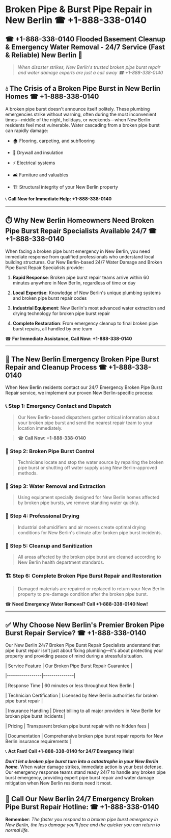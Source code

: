 # Broken Pipe & Burst Pipe Repair in New Berlin ☎ +1-888-338-0140  
## ☎ +1-888-338-0140 Flooded Basement Cleanup & Emergency Water Removal - 24/7 Service (Fast & Reliable) New Berlin 🚨  

> *When disaster strikes, New Berlin's trusted broken pipe burst repair and water damage experts are just a call away ☎ +1-888-338-0140*  

## 💧 The Crisis of a Broken Pipe Burst in New Berlin Homes ☎ +1-888-338-0140  

A broken pipe burst doesn't announce itself politely. These plumbing emergencies strike without warning, often during the most inconvenient times—middle of the night, holidays, or weekends—when New Berlin residents feel most vulnerable. Water cascading from a broken pipe burst can rapidly damage:  

* 🏠 Flooring, carpeting, and subflooring  
* 🧱 Drywall and insulation  
* ⚡ Electrical systems  
* 🛋️ Furniture and valuables  
* 🏗️ Structural integrity of your New Berlin property  

📞 **Call Now for Immediate Help: +1-888-338-0140**  

---  

## ⏱️ Why New Berlin Homeowners Need Broken Pipe Burst Repair Specialists Available 24/7 ☎ +1-888-338-0140  

When facing a broken pipe burst emergency in New Berlin, you need immediate response from qualified professionals who understand local building structures. Our New Berlin-based 24/7 Water Damage and Broken Pipe Burst Repair Specialists provide:  

1. **Rapid Response**: Broken pipe burst repair teams arrive within 60 minutes anywhere in New Berlin, regardless of time or day  
2. **Local Expertise**: Knowledge of New Berlin's unique plumbing systems and broken pipe burst repair codes  
3. **Industrial Equipment**: New Berlin's most advanced water extraction and drying technology for broken pipe burst repair  
4. **Complete Restoration**: From emergency cleanup to final broken pipe burst repairs, all handled by one team  

☎ **For Immediate Assistance, Call Now: +1-888-338-0140**  

---  

## 🔧 The New Berlin Emergency Broken Pipe Burst Repair and Cleanup Process ☎ +1-888-338-0140  

When New Berlin residents contact our 24/7 Emergency Broken Pipe Burst Repair service, we implement our proven New Berlin-specific process:  

### 📞 Step 1: Emergency Contact and Dispatch  
> Our New Berlin-based dispatchers gather critical information about your broken pipe burst and send the nearest repair team to your location immediately.  
> ☎ **Call Now: +1-888-338-0140**  

### 🚿 Step 2: Broken Pipe Burst Control  
> Technicians locate and stop the water source by repairing the broken pipe burst or shutting off water supply using New Berlin-approved methods.  

### 🌊 Step 3: Water Removal and Extraction  
> Using equipment specially designed for New Berlin homes affected by broken pipe bursts, we remove standing water quickly.  

### 💨 Step 4: Professional Drying  
> Industrial dehumidifiers and air movers create optimal drying conditions for New Berlin's climate after broken pipe burst incidents.  

### 🧼 Step 5: Cleanup and Sanitization  
> All areas affected by the broken pipe burst are cleaned according to New Berlin health department standards.  

### 🏗️ Step 6: Complete Broken Pipe Burst Repair and Restoration  
> Damaged materials are repaired or replaced to return your New Berlin property to pre-damage condition after the broken pipe burst.  

☎ **Need Emergency Water Removal? Call +1-888-338-0140 Now!**  

---  

## ✅ Why Choose New Berlin's Premier Broken Pipe Burst Repair Service? ☎ +1-888-338-0140  

Our New Berlin 24/7 Broken Pipe Burst Repair Specialists understand that pipe burst repair isn't just about fixing plumbing—it's about protecting your property and providing peace of mind during a stressful situation.  

| Service Feature | Our Broken Pipe Burst Repair Guarantee |  
|-----------------|---------------|  
| Response Time | 60 minutes or less throughout New Berlin |  
| Technician Certification | Licensed by New Berlin authorities for broken pipe burst repair |  
| Insurance Handling | Direct billing to all major providers in New Berlin for broken pipe burst incidents |  
| Pricing | Transparent broken pipe burst repair with no hidden fees |  
| Documentation | Comprehensive broken pipe burst repair reports for New Berlin insurance requirements |  

📞 **Act Fast! Call +1-888-338-0140 for 24/7 Emergency Help!**  

***Don't let a broken pipe burst turn into a catastrophe in your New Berlin home.*** When water damage strikes, immediate action is your best defense. Our emergency response teams stand ready 24/7 to handle any broken pipe burst emergency, providing expert pipe burst repair and water damage mitigation when New Berlin residents need it most.  

## 📱 Call Our New Berlin 24/7 Emergency Broken Pipe Burst Repair Hotline: ☎ +1-888-338-0140  

**Remember**: *The faster you respond to a broken pipe burst emergency in New Berlin, the less damage you'll face and the quicker you can return to normal life.*